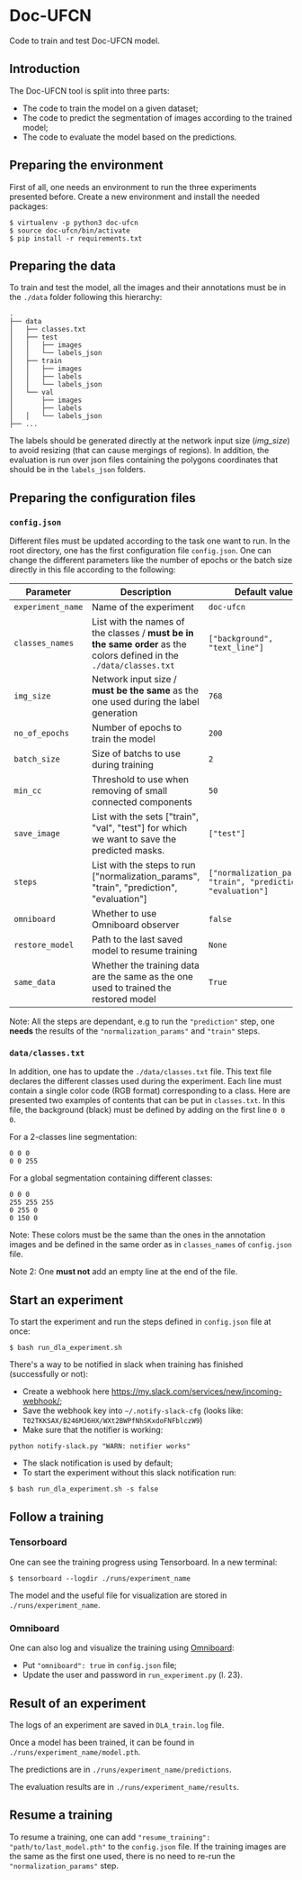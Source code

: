 # Doc-UFCN

Code to train and test Doc-UFCN model.


## Introduction

The Doc-UFCN tool is split into three parts:

- The code to train the model on a given dataset;
- The code to predict the segmentation of images according to the trained model;
- The code to evaluate the model based on the predictions.

## Preparing the environment

First of all, one needs an environment to run the three experiments presented before. Create a new environment and install the needed packages:

```
$ virtualenv -p python3 doc-ufcn
$ source doc-ufcn/bin/activate
$ pip install -r requirements.txt
```

## Preparing the data

To train and test the model, all the images and their annotations must be in the `./data` folder following this hierarchy:

```
.
├── data
│   ├── classes.txt
│   ├── test
│   │   ├── images
│   │   └── labels_json
│   ├── train
│   │   ├── images
│   │   ├── labels
│   │   └── labels_json
│   └── val
│       ├── images
│       ├── labels
│   │   └── labels_json
├── ...
```

The labels should be generated directly at the network input size (*img_size*) to avoid resizing (that can cause mergings of regions).
In addition, the evaluation is run over json files containing the polygons coordinates that should be in the `labels_json` folders.

## Preparing the configuration files

### `config.json`

Different files must be updated according to the task one want to run. In the root directory, one has the first configuration file `config.json`. One can change the different parameters like the number of epochs or the batch size directly in this file according to the following:

| Parameter         | Description                                                                                                          | Default value                                                   |
| ----------------- | -------------------------------------------------------------------------------------------------------------------- | --------------------------------------------------------------- |
| `experiment_name` | Name of the experiment                                                                                               | `doc-ufcn`                                                      |
| `classes_names`   | List with the names of the classes / **must be in the same order** as the colors defined in the `./data/classes.txt` | `["background", "text_line"]`                                   |
| `img_size`        | Network input size / **must be the same** as the one used during the label generation                                | `768`                                                           |
| `no_of_epochs`    | Number of epochs to train the model                                                                                  | `200`                                                           |
| `batch_size`      | Size of batchs to use during training                                                                                | `2`                                                             |
| `min_cc`          | Threshold to use when removing of small connected components                                                         | `50`                                                            |
| `save_image`      | List with the sets ["train", "val", "test"] for which we want to save the predicted masks.                           | `["test"]`                                                      |
| `steps`           | List with the steps to run ["normalization_params", "train", "prediction", "evaluation"]                             | `["normalization_params", "train", "prediction", "evaluation"]` |
| `omniboard`       | Whether to use Omniboard observer                                                                                    | `false`                                                         |
| `restore_model`   | Path to the last saved model to resume training                                                                      | `None`                                                          |
| `same_data`       | Whether the training data are the same as the one used to trained the restored model                                 | `True`                                                          | 

Note: All the steps are dependant, e.g to run the `"prediction"` step, one **needs** the results of the `"normalization_params"` and `"train"` steps.

### `data/classes.txt`

In addition, one has to update the `./data/classes.txt` file. This text file declares the different classes used during the experiment. Each line must contain a single color code (RGB format) corresponding to a class. Here are presented two examples of contents that can be put in `classes.txt`. In this file, the background (black) must be defined by adding on the first line `0 0 0`.

For a 2-classes line segmentation:

```
0 0 0
0 0 255
```

For a global segmentation containing different classes:

```
0 0 0
255 255 255
0 255 0
0 150 0
```

Note: These colors must be the same than the ones in the annotation images and be defined in the same order as in `classes_names` of `config.json` file.

Note 2: One **must not** add an empty line at the end of the file.

## Start an experiment

To start the experiment and run the steps defined in `config.json` file at once:

```
$ bash run_dla_experiment.sh
```

There's a way to be notified in slack when training has finished (successfully or not):
- Create a webhook here https://my.slack.com/services/new/incoming-webhook/;
- Save the webhook key into `~/.notify-slack-cfg` (looks like: `T02TKKSAX/B246MJ6HX/WXt2BWPfNhSKxdoFNFblczW9`)
- Make sure that the notifier is working:
```
python notify-slack.py "WARN: notifier works"
```
- The slack notification is used by default;
- To start the experiment without this slack notification run:
```
$ bash run_dla_experiment.sh -s false
```

## Follow a training

### Tensorboard

One can see the training progress using Tensorboard. In a new terminal:

```
$ tensorboard --logdir ./runs/experiment_name
```

The model and the useful file for visualization are stored in `./runs/experiment_name`.

### Omniboard

One can also log and visualize the training using [Omniboard](https://github.com/vivekratnavel/omniboard):
- Put `"omniboard": true` in `config.json` file;
- Update the user and password in `run_experiment.py` (l. 23).

## Result of an experiment

The logs of an experiment are saved in `DLA_train.log` file.

Once a model has been trained, it can be found in `./runs/experiment_name/model.pth`.

The predictions are in `./runs/experiment_name/predictions`.

The evaluation results are in `./runs/experiment_name/results`.

## Resume a training

To resume a training, one can add `"resume_training": "path/to/last_model.pth"` to the `config.json` file. If the training images are the same as the first one used, there is no need to re-run the `"normalization_params"` step.
